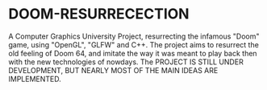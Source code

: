 # DOOM-RESURRECECTION
A Computer Graphics University Project, resurrecting the infamous "Doom" game, using "OpenGL", "GLFW" and C++.
The project aims to resurrect the old feeling of Doom 64, and imitate the way it was meant to play back then with the new technologies of nowdays.
The PROJECT IS STILL UNDER DEVELOPMENT, BUT NEARLY MOST OF THE MAIN IDEAS ARE IMPLEMENTED.

